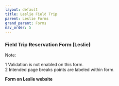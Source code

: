 ```yaml
---
layout: default
title: Leslie Field Trip
parent: Leslie Forms
grand_parent: Forms
nav_order: 5
---
```


### Field Trip Reservation Form (Leslie)

Note: 

1 Validation is not enabled on this form.   
2 Intended page breaks points are labeled within form.  



**Form on Leslie website**

